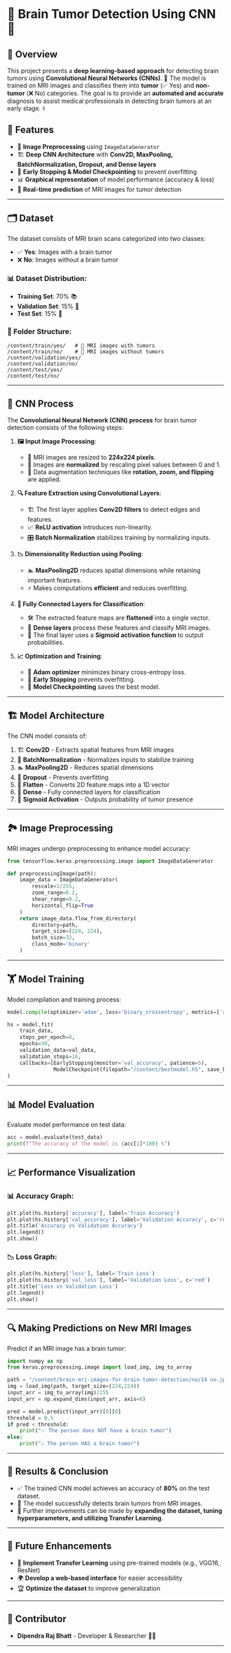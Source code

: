 # 🧠 Brain Tumor Detection Using CNN 🔬

## 🌟 Overview

This project presents a **deep learning-based approach** for detecting brain tumors using **Convolutional Neural Networks (CNNs)**. 🏥 The model is trained on MRI images and classifies them into **tumor** (✅ Yes) and **non-tumor** (❌ No) categories. The goal is to provide an **automated and accurate** diagnosis to assist medical professionals in detecting brain tumors at an early stage. ⚕️

## 🚀 Features

- 📸 **Image Preprocessing** using `ImageDataGenerator`
- 🏗 **Deep CNN Architecture** with **Conv2D, MaxPooling, BatchNormalization, Dropout, and Dense layers**
- 🛑 **Early Stopping & Model Checkpointing** to prevent overfitting
- 📊 **Graphical representation** of model performance (accuracy & loss)
- 🎯 **Real-time prediction** of MRI images for tumor detection

---

## 🗂 Dataset

The dataset consists of MRI brain scans categorized into two classes:

- ✅ **Yes**: Images with a brain tumor
- ❌ **No**: Images without a brain tumor

### 📊 Dataset Distribution:

- **Training Set**: 70% 📚
- **Validation Set**: 15% 📖
- **Test Set**: 15% 🎯

### 📁 Folder Structure:

```
/content/train/yes/   # 🧠 MRI images with tumors
/content/train/no/    # 🧠 MRI images without tumors
/content/validation/yes/
/content/validation/no/
/content/test/yes/
/content/test/no/
```

---



## 🔄 CNN Process

The **Convolutional Neural Network (CNN) process** for brain tumor detection consists of the following steps:

1. **🖼 Input Image Processing**:
   - 📏 MRI images are resized to **224x224 pixels**.
   - 🎨 Images are **normalized** by rescaling pixel values between 0 and 1.
   - 🔄 Data augmentation techniques like **rotation, zoom, and flipping** are applied.

2. **🔍 Feature Extraction using Convolutional Layers**:
   - 🏗 The first layer applies **Conv2D filters** to detect edges and features.
   - 📈 **ReLU activation** introduces non-linearity.
   - 🎛 **Batch Normalization** stabilizes training by normalizing inputs.

3. **📉 Dimensionality Reduction using Pooling**:
   - 🏊 **MaxPooling2D** reduces spatial dimensions while retaining important features.
   - ⚡ Makes computations **efficient** and reduces overfitting.

4. **🔗 Fully Connected Layers for Classification**:
   - 🛠 The extracted feature maps are **flattened** into a single vector.
   - 🔢 **Dense layers** process these features and classify MRI images.
   - 🎯 The final layer uses a **Sigmoid activation function** to output probabilities.

5. **📈 Optimization and Training**:
   - 🚀 **Adam optimizer** minimizes binary cross-entropy loss.
   - 🛑 **Early Stopping** prevents overfitting.
   - 💾 **Model Checkpointing** saves the best model.

---

## 🏗 Model Architecture

The CNN model consists of:

1. 🏗 **Conv2D** - Extracts spatial features from MRI images
2. 🔧 **BatchNormalization** - Normalizes inputs to stabilize training
3. 🏊 **MaxPooling2D** - Reduces spatial dimensions
4. 🚫 **Dropout** - Prevents overfitting
5. 🔄 **Flatten** - Converts 2D feature maps into a 1D vector
6. 🔢 **Dense** - Fully connected layers for classification
7. 🎯 **Sigmoid Activation** - Outputs probability of tumor presence

---

## 🏞 Image Preprocessing

MRI images undergo preprocessing to enhance model accuracy:

```python
from tensorflow.keras.preprocessing.image import ImageDataGenerator

def preprocessingImage(path):
    image_data = ImageDataGenerator(
        rescale=1/255,
        zoom_range=0.2,
        shear_range=0.2,
        horizontal_flip=True
    )
    return image_data.flow_from_directory(
        directory=path,
        target_size=(224, 224),
        batch_size=32,
        class_mode='binary'
    )
```

---

## 🏋️ Model Training

Model compilation and training process:

```python
model.compile(optimizer='adam', loss='binary_crossentropy', metrics=['accuracy'])

hs = model.fit(
    train_data,
    steps_per_epoch=8,
    epochs=30,
    validation_data=val_data,
    validation_steps=16,
    callbacks=[EarlyStopping(monitor='val_accuracy', patience=5),
               ModelCheckpoint(filepath="/content/bestmodel.h5", save_best_only=True)]
)
```

---

## 📊 Model Evaluation

Evaluate model performance on test data:

```python
acc = model.evaluate(test_data)
print(f"The accuracy of the model is {acc[1]*100} %")
```

---

## 📈 Performance Visualization

### 📊 Accuracy Graph:

```python
plt.plot(hs.history['accuracy'], label='Train Accuracy')
plt.plot(hs.history['val_accuracy'], label='Validation Accuracy', c='red')
plt.title('Accuracy vs Validation Accuracy')
plt.legend()
plt.show()
```

### 📉 Loss Graph:

```python
plt.plot(hs.history['loss'], label='Train Loss')
plt.plot(hs.history['val_loss'], label='Validation Loss', c='red')
plt.title('Loss vs Validation Loss')
plt.legend()
plt.show()
```

---

## 🔍 Making Predictions on New MRI Images

Predict if an MRI image has a brain tumor:

```python
import numpy as np
from keras.preprocessing.image import load_img, img_to_array

path = "/content/brain-mri-images-for-brain-tumor-detection/no/14 no.jpg"
img = load_img(path, target_size=(224,224))
input_arr = img_to_array(img)/255
input_arr = np.expand_dims(input_arr, axis=0)

pred = model.predict(input_arr)[0][0]
threshold = 0.5
if pred < threshold:
    print("✅ The person does NOT have a brain tumor")
else:
    print("⚠️ The person HAS a brain tumor")
```

---

## 🎯 Results & Conclusion

- ✅ The trained CNN model achieves an accuracy of **80%** on the test dataset.
- 🧠 The model successfully detects brain tumors from MRI images.
- 🚀 Further improvements can be made by **expanding the dataset, tuning hyperparameters, and utilizing Transfer Learning**.

---

## 🔮 Future Enhancements

- 🔄 **Implement Transfer Learning** using pre-trained models (e.g., VGG16, ResNet)
- 🌍 **Develop a web-based interface** for easier accessibility
- 🏆 **Optimize the dataset** to improve generalization

---

## 👥 Contributor

- **Dipendra Raj Bhatt** - Developer & Researcher 👨‍💻

---



